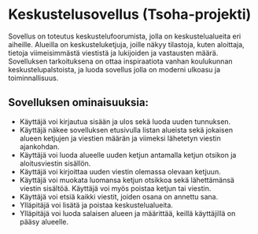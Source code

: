 # Keskustelusovellus (Tsoha-projekti)

Sovellus on toteutus keskustelufoorumista, jolla on keskustelualueita eri aiheille. Alueilla on keskusteluketjuja, joille näkyy tilastoja, kuten aloittaja, tietoja viimeisimmästä viestistä ja lukijoiden ja vastausten määrä. Sovelluksen tarkoituksena on ottaa inspiraatiota vanhan koulukunnan keskustelupalstoista, ja luoda sovellus jolla on moderni ulkoasu ja toiminnallisuus.

## Sovelluksen ominaisuuksia:

 * Käyttäjä voi kirjautua sisään ja ulos sekä luoda uuden tunnuksen.
 * Käyttäjä näkee sovelluksen etusivulla listan alueista sekä jokaisen alueen ketjujen ja viestien määrän ja viimeksi lähetetyn viestin ajankohdan.
 * Käyttäjä voi luoda alueelle uuden ketjun antamalla ketjun otsikon ja aloitusviestin sisällön.
 * Käyttäjä voi kirjoittaa uuden viestin olemassa olevaan ketjuun.
 * Käyttäjä voi muokata luomansa ketjun otsikkoa sekä lähettämänsä viestin sisältöä. Käyttäjä voi myös poistaa ketjun tai viestin.
 * Käyttäjä voi etsiä kaikki viestit, joiden osana on annettu sana.
 * Ylläpitäjä voi lisätä ja poistaa keskustelualueita.
 * Ylläpitäjä voi luoda salaisen alueen ja määrittää, keillä käyttäjillä on pääsy alueelle.
